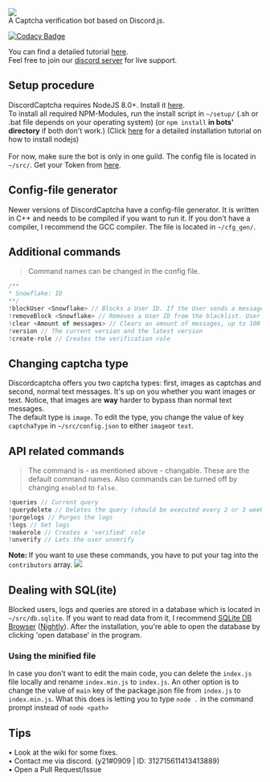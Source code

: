 <img src="https://image.ibb.co/gEN0oR/discord_banner.png"><br/>
A Captcha verification bot based on Discord.js.

[![Codacy Badge](https://api.codacy.com/project/badge/Grade/ba341e35d2c84bc0a0adc6a2ae2f4e1c)](https://app.codacy.com/app/y21/discordcaptcha?utm_source=github.com&utm_medium=referral&utm_content=y21/discordcaptcha&utm_campaign=badger)

You can find a detailed tutorial <a href="https://y21.gitbooks.io/discordcaptcha/content/">here</a>.<br/>
Feel free to join our <a href="https://discord.gg/955naZw">discord server</a> for live support.

## Setup procedure
DiscordCaptcha requires NodeJS 8.0+. Install it <a href="https://nodejs.org/en/download/package-manager/">here</a>.<br />
To install all required NPM-Modules, run the install script in `~/setup/` (.sh or .bat file depends on your operating system) (or `npm install` <b>in bots' directory</b> if both don't work.) (Click <a href="https://discordjs.guide/#/preparations/?id=installing-nodejs">here</a> for a detailed installation tutorial on how to install nodejs)<br/><br/>
For now, make sure the bot is only in one guild.
The config file is located in `~/src/`. Get your Token from <a href="https://discordapp.com/developers/applications/me">here</a>.

## Config-file generator
Newer versions of DiscordCaptcha have a config-file generator. It is written in C++ and needs to be compiled if you want to run it. If you don't have a compiler, I recommend the GCC compiler. The file is located in `~/cfg_gen/`.

## Additional commands
> Command names can be changed in the config file.
```js
/**
* Snowflake: ID
**/
!blockUser <Snowflake> // Blocks a User ID. If the User sends a message to the guild, he'll get kicked.
!removeBlock <Snowflake> // Removes a User ID from the blacklist. User can write again without getting kicked.
!clear <Amount of messages> // Clears an amount of messages, up to 100
!version // The current version and the latest version
!create-role // Creates the verification role
```

## Changing captcha type
Discordcaptcha offers you two captcha types: first, images as captchas and second, normal text messages.
It's up on you whether you want images or text. Notice, that images are **way** harder to bypass than normal text messages.<br/>
The default type is `image`. To edit the type, you change the value of key `captchaType` in `~/src/config.json` to either `image`or `text`.<br/>


## API related commands
> The command is - as mentioned above - changable. These are the default command names.
Also commands can be turned off by changing `enabled` to `false`.
```js
!queries // Current query
!querydelete // Deletes the query (should be executed every 2 or 3 weeks)
!purgelogs // Purges the logs
!logs // Get logs
!makerole // Creates a 'verified' role
!unverify // Lets the user unverify
```
<b>Note: </b>If you want to use these commands, you have to put your tag into the `contributors` array.
<img src="https://i.imgur.com/Pw4MnB0.png"></img>

## Dealing with SQL(ite)
Blocked users, logs and queries are stored in a database which is located in `~/src/db.sqlite`. If you want to read data from it, I recommend <a href="http://sqlitebrowser.org/">SQLite DB Browser</a> (<a href="https://nightlies.sqlitebrowser.org/latest/">Nightly</a>).
After the installation, you're able to open the database by clicking 'open database' in the program.

### Using the minified file
In case you don't want to edit the main code, you can delete the `index.js` file locally and rename `index.min.js` to `index.js`.
An other option is to change the value of `main` key of the package.json file from `index.js` to `index.min.js`.
What this does is letting you to type `node .` in the command prompt instead of `node <path>`

## Tips
• Look at the wiki for some fixes.<br/>
• Contact me via discord. (y21#0909 | ID: 312715611413413889)<br/>
• Open a Pull Request/Issue
